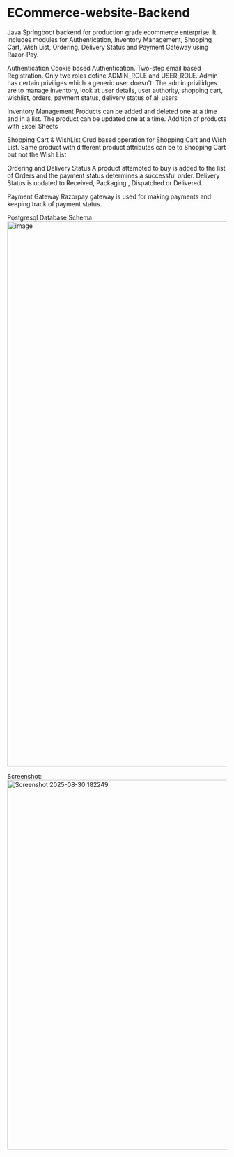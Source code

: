 # ECommerce-website-Backend
Java Springboot backend for production grade ecommerce enterprise. It includes modules for Authentication, Inventory Management, Shopping Cart, Wish List, Ordering, Delivery Status and Payment Gateway using Razor-Pay.

Authentication
Cookie based Authentication. Two-step email based Registration. Only two roles define ADMIN_ROLE and USER_ROLE. Admin has certain priviliges which a generic user doesn't. The admin privilidges are to manage inventory, look at user details, user authority, shopping cart, wishlist, orders, payment status, delivery status of all users

Inventory Management
Products can be added and deleted one at a time and in a list. The product can be updated one at a time. Addition of products with Excel Sheets

Shopping Cart & WishList
Crud based operation for Shopping Cart and Wish List. Same product with different product attributes can be to Shopping Cart but not the Wish List

Ordering and Delivery Status
A product attempted to buy is added to the list of Orders and the payment status determines a successful order. Delivery Status is updated to Received, Packaging , Dispatched or Delivered.

Payment Gateway
Razorpay gateway is used for making payments and keeping track of payment status.

Postgresql Database Schema
<img width="1792" height="1248" alt="image" src="https://github.com/user-attachments/assets/07f262c3-26f9-4ac3-9fa7-9e40d8ec0358" />

Screenshot:
<img width="1714" height="846" alt="Screenshot 2025-08-30 182249" src="https://github.com/user-attachments/assets/c12a1306-201e-4399-a617-6621fbc8b306" />
